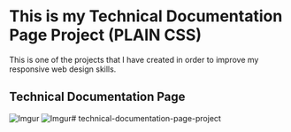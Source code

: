  # This is my Technical Documentation Page Project (PLAIN CSS)
This is one of the projects that I have created in order to improve my responsive web design skills.
## Technical Documentation Page
![Imgur](https://i.imgur.com/dKpPG39.png)
![Imgur](https://i.imgur.com/BveK0yh.png)# technical-documentation-page-project
